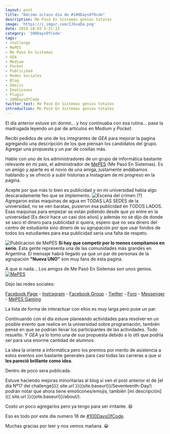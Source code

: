 ```yaml
---
layout: post
title: "Décimo octavo día de #100DaysOfOcde"
description: Me Pasó En Sistemas genios totales
image: 'https://i.imgur.com/IJGvaDa.png'
date: 2018-10-03 5:21:12
category: '100DaysOfCode'
tags:
- challenge
- MePES
- Me Pasó En Sistemas
- GEA
- Medium
- Pocket
- Publicidad
- Redes Sociales
- Blog
- Emojis
- Emoticones
- Plugin
- 100DaysOfCode
twitter_text: Me Pasó En Sistemas genios totales
introduction: Me Pasó En Sistemas genios totales
---
```


El día anterior estuve sin dormir... y hoy continuaba con esa rutina... pase la madrugada leyendo un par de artículos en *Medium* y *Pocket*.

Recibí pedidos de uno de los integrantes de *GEA* para mejorar la pagina agregando una descripción de los que piensan los candidatos del grupo. Agregar una propuesta y un par de cosillas más.

Hable con uno de los administradores de un grupo de informática bastante relevante en mi país, el administrador de [MePES](https://www.facebook.com/MePasoEnSistemas/) (Me Pasó En Sistemas). Es un amigo y aparte es el novio de una amiga, justamente andábamos hablando y se ofreció a subir historias a Instagram de mi progreso en la pagina.

Acepte por que más lo  bien es publicidad y en mi universidad había algo descaradamente feo que se implemento.
![Escena del crimen (?)](https://i.imgur.com/kSzfvZ4.png?1)
Agregaron estas maquinas de agua en TODAS LAS SEDES de la universidad, no se ven baratas, pusieron esa publicidad en TODOS LADOS. Esas maquinas para empezar se están pidiendo desde que yo entre en la universidad (Es decir hace un casi dos años) y además no se dijo de donde se saco el dinero para publicidad si quiera, espero que no sea dinero del centro de estudiante sino dinero de su agrupación por que usar fondos de todos los estudiantes para esa publicidad seria una falta de respeto.

![Publicacion de MePES](https://i.imgur.com/JYVLiGO.jpg?2)
**Si hay que competir por lo menos compitamos en serio**. Esta gente representa una de las comunidades más grandes en Argentina.
El mensaje habrá llegado ya que un par de personas de la agrupación **"Nueva UNO"** son muy fans de esta pagina.

A que si nada... Los amigos de Me Pasó En Sistemas son unos genios.
[![MePES](https://i.imgur.com/RCGFn9z.png)](https://www.facebook.com/MePasoEnSistemas/)

Dejo las redes sociales:

[Facebook Page](https://www.facebook.com/MePasoEnSistemas/) - [Instragram](https://www.instagram.com/mepasoensistemasok/) - [Facebook Group](https://www.facebook.com/groups/MePasoEnSistemas/) - [Twitter](https://twitter.com/MePasoEnSistema) - [Foro](http://mepes.tech) - [Messenger](https://m.me/MePasoEnSistemas) - [MePES Gaming](https://www.facebook.com/MPES.Gaming/)

La lista de forma de interactuar con ellos es muy larga pero puse un par.

Continuando con el día estuve planeando actividades para resolver en un posible evento que realice en la universidad sobre programación, también pensé en que se podrían llevar los participantes de las actividades. Todo resuelto. Y *GEA* ya lo tomo una de sus propuesta debido a lo útil que podría ser para una enorme cantidad de alumnos.

La idea la oriente a informática pero los premios por merito de asistencia a estos eventos son bastante generales para casi todas las carreras a que si **les pareció brillante como idea**.

Dentro de poco sera publicada.

Estuve haciendo mejoras minoritarias al blog si ven el post anterior el de [el día Nº17 del challenge]({{ site.url }}{{site.baseurl}}/Seventeenth-Day/) podrán notar que ahora tiene emoticones/emojis, también [mi descripción]({{ site.url }}{{site.baseurl}}/about/).

Costo un poco agregarlos pero ya tengo para ser irritante. :laughing:

Eso es todo por este día numero 18 de [#100DaysOfCode](twitter.com/search?q=%23100DaysOfCode).

Muchas gracias por leer y nos vemos mañana. :grinning:
